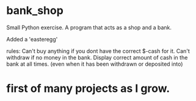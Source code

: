 # bank_shop
Small Python exercise. A program that acts as a shop and a bank. 

Added a 'easteregg' 

rules:
Can't buy anything if you dont have the correct $-cash for it.
Can't withdraw if no money in the bank.
Display correct amount of cash in the bank at all times. (even when it has been withdrawn or deposited into)

# first of many projects as I grow. 
